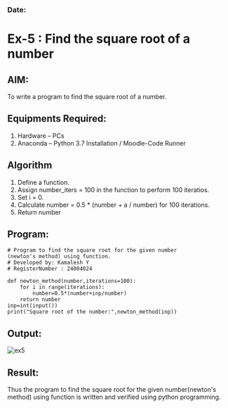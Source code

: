 
### Date:
# Ex-5 : Find the square root of a number

## AIM:
To write a program to find the square root of a number.

## Equipments Required:
1. Hardware – PCs
2. Anaconda – Python 3.7 Installation / Moodle-Code Runner

## Algorithm
1. Define a function.
2. Assign number_iters = 100 in the function to perform 100 iteratios.
3. Set i = 0.
4. Calculate  number = 0.5 * (number + a / number) for 100 iterations.
5. Return number

## Program:
```
# Program to find the square root for the given number
(newton's method) using function.
# Developed by: Kamalesh Y
# RegisterNumber : 24004024

def newton_method(number,iterations=100):
    for i in range(iterations):
        number=0.5*(number+inp/number)
    return number
inp=int(input())
print("Square root of the number:",newton_method(inp)) 
```

## Output:
![ex5](https://github.com/user-attachments/assets/aa9c5a39-ae97-4cac-a4f1-1be1b994b41d)




## Result:
Thus the program to find the square root for the given number(newton's method) using function is written and verified using python programming.
